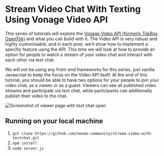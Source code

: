 # Stream Video Chat With Texting Using Vonage Video API

This series of tutorials will explore the [Vonage Video API (formerly TokBox OpenTok)](https://tokbox.com/developer/) and what you can build with it. The Video API is very robust and highly customisable, and in each post, we’ll show how to implement a specific feature using the API. This time we will look at how to provide an option for people to watch a stream of your video chat and interact with each other via text chat.

We will not be using any front-end frameworks for this series, just vanilla Javascript to keep the focus on the Video API itself. At the end of this tutorial, you should be able to have two options for your people to join your video chat, as a viewer or as a guest. Viewers can see all published video streams and participate via text chat, while participants can additionally publish their video to the chat.

![Screenshot of viewer page with text chat open](https://cdn.glitch.com/89dd6641-affd-4e68-814e-3d04c276235b%2Fviewer.jpg?v=1586847376576)

## Running on your local machine

1. `git clone https://github.com/nexmo-community/stream-video-with-textchat.git`
2. `npm install`
3. `node server.js`
